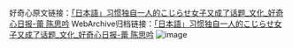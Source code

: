 好奇心原文链接：[「日本語」习惯独自一人的こじらせ女子又成了话题_文化_好奇心日报-蕾 陈思吟](https://www.qdaily.com/articles/3266.html)
WebArchive归档链接：[「日本語」习惯独自一人的こじらせ女子又成了话题_文化_好奇心日报-蕾 陈思吟](http://web.archive.org/web/20190623151753/https://www.qdaily.com/articles/3266.html)
![image](http://ww3.sinaimg.cn/large/007d5XDply1g3v6wud2yqj30u035n4qp)
